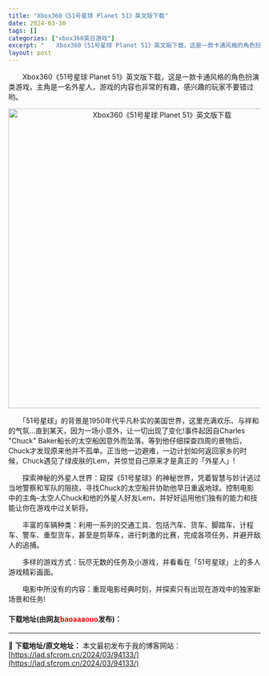 ```yaml
---
title: "Xbox360《51号星球 Planet 51》英文版下载"
date: 2024-03-30
tags: []
categories: ["xbox360英日游戏"]
excerpt: "　　Xbox360《51号星球 Planet 51》英文版下载，这是一款卡通风格的角色扮演类游戏，主角是一名外星人，游戏的内容也非常的有趣，感兴趣的玩家不要错过哟。 　　「51号星球」的背景是1950年代平凡朴实的美国世界，这里充满欢乐、与祥和的气氛&hellip;直到某天，因为一场小意外，让一切出&hellip;"
layout: post
---
```


 <p>　　Xbox360《51号星球 Planet 51》英文版下载，这是一款卡通风格的角色扮演类游戏，主角是一名外星人，游戏的内容也非常的有趣，感兴趣的玩家不要错过哟。</p> <p align="center"><img align="" border="0" src="https://lad.sfcrom.cn/wp-content/uploads/2024/03/20240330_6607d2e81d465.jpg" width="598" alt="Xbox360《51号星球 Planet 51》英文版下载" /></p> <p>　　「51号星球」的背景是1950年代平凡朴实的美国世界，这里充满欢乐、与祥和的气氛&hellip;直到某天，因为一场小意外，让一切出现了变化!事件起因自Charles &quot;Chuck&quot; Baker船长的太空船因意外而坠落。等到他仔细探查四周的景物后，Chuck才发现原来他并不孤单。正当他一边避难，一边计划如何返回家乡的时候，Chuck遇见了绿皮肤的Lem，并惊觉自己原来才是真正的「外星人」!</p> <p>　　探索神秘的外星人世界：窥探《51号星球》的神秘世界，凭着智慧与妙计逃过当地警察和军队的阻挠，寻找Chuck的太空船并协助他早日重返地球。控制电影中的主角&ndash;太空人Chuck和他的外星人好友Lem，并好好运用他们独有的能力和技能让你在游戏中过关斩将。</p> <p>　　丰富的车辆种类：利用一系列的交通工具、包括汽车、货车、脚踏车、计程车、警车、重型货车，甚至是剪草车，进行刺激的比赛，完成各项任务，并避开敌人的追捕。</p> <p>　　多样的游戏方式：玩尽无数的任务及小游戏，并看看在「51号星球」上的多人游戏精彩画面。</p> <p>　　电影中所没有的内容：重现电影经典时刻，并探索只有出现在游戏中的独家新场景和任务!</p> <p><h4>下载地址(由网友<font color="red">baoaaaouo</font>发布)：</h4></p> 

---
📖 **下载地址/原文地址：** 本文最初发布于我的博客网站：[https://lad.sfcrom.cn/2024/03/94133/](https://lad.sfcrom.cn/2024/03/94133/)
